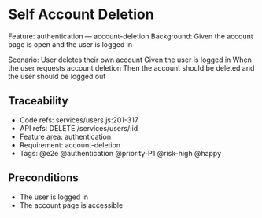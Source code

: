 # Self Account Deletion
Feature: authentication — account-deletion
  Background:
    Given the account page is open and the user is logged in

  Scenario: User deletes their own account
    Given the user is logged in
    When the user requests account deletion
    Then the account should be deleted and the user should be logged out

## Traceability
- Code refs: services/users.js:201-317
- API refs: DELETE /services/users/:id
- Feature area: authentication
- Requirement: account-deletion
- Tags: @e2e @authentication @priority-P1 @risk-high @happy

## Preconditions
- The user is logged in
- The account page is accessible

